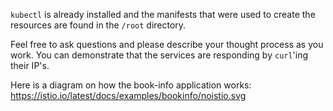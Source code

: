 `kubectl` is already installed and the manifests that were used to create the resources are found in the `/root` directory.

Feel free to ask questions and please describe your thought process as you work. You can demonstrate that the services are responding by `curl`'ing their IP's.

Here is a diagram on how the book-info application works: https://istio.io/latest/docs/examples/bookinfo/noistio.svg
